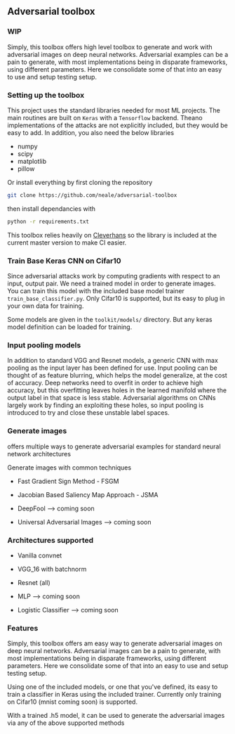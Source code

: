 ## Adversarial toolbox

### WIP

Simply, this toolbox offers high level toolbox to generate and work with adversarial images on deep neural networks. 
Adversarial examples can be a pain to generate, with most implementations being in disparate frameworks, using different parameters. Here we consolidate some of that into an easy to use and setup testing setup. 


### Setting up the toolbox

This project uses the standard libraries needed for most ML projects. The main routines are built on `Keras` with
a `Tensorflow` backend. Theano implementations of the attacks are not explicitly included, but they would be easy to add. In addition, you also need the below libraries
* numpy
* scipy
* matplotlib
* pillow

Or install everything by first cloning the repository
```sh
git clone https://github.com/neale/adversarial-toolbox
```
then install dependancies with 
```sh 
python -r requirements.txt
```

This toolbox relies heavily on [Cleverhans](https://github.com/openai/cleverhans/) so the library is included at the current master version to make CI easier. 

### Train Base Keras CNN on Cifar10

Since adversarial attacks work by computing gradients with respect to an input, output pair. We need a trained model in order to generate images. You can train this model with the included base model trainer `train_base_classifier.py`. Only Cifar10 is supported, but its easy to plug in your own data for training. 

Some models are given in the `toolkit/models/` directory. But any keras model definition can be loaded for training.

### Input pooling models

In addition to standard VGG and Resnet models, a generic CNN with max pooling as the input layer has been defined for use. Input pooling can be thought of as feature blurring, which helps the model generalize, at the cost of accuracy. Deep networks need to overfit in order to achieve high accuracy, but this overfitting leaves holes in the learned manifold where the output label in that space is less stable. Adversarial algorithms on CNNs largely work by finding an exploiting these holes, so input pooling is introduced to try and close these unstable label spaces. 

### Generate images

offers multiple ways to generate adversarial examples for standard neural network architectures

Generate images with common techniques

* Fast Gradient Sign Method - FSGM

* Jacobian Based Saliency Map Approach - JSMA

* DeepFool --> coming soon

* Universal Adversarial Images --> coming soon


### Architectures supported

* Vanilla convnet

* VGG_16 with batchnorm

* Resnet (all)

* MLP --> coming soon

* Logistic Classifier --> coming soon


### Features

Simply, this toolbox offers am easy way to generate adversarial images on deep neural networks. 
Adversarial images can be a pain to generate, with most implementations being in disparate frameworks, using different parameters. 
Here we consolidate some of that into an easy to use and setup testing setup. 


Using one of the included models, or one that you've defined, its easy to train a classifier in Keras using the included trainer. 
Currently only training on Cifar10 (mnist coming soon) is supported. 

With a trained .h5 model, it can be used to generate the adversarial images via any of the above supported methods
